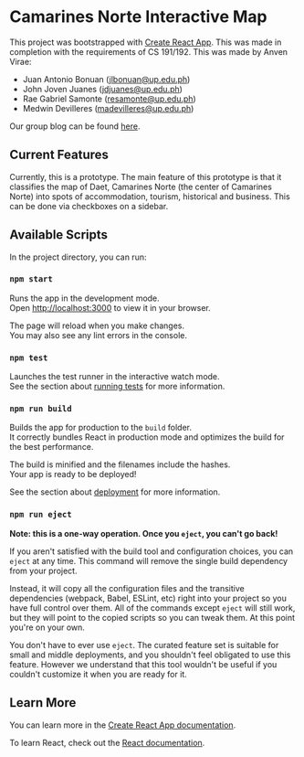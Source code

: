 # Camarines Norte Interactive Map

This project was bootstrapped with [Create React App](https://github.com/facebook/create-react-app). This was made in completion with the requirements of CS 191/192. This was made by Anven Virae:

* Juan Antonio Bonuan (jlbonuan@up.edu.ph)
* John Joven Juanes (jdjuanes@up.edu.ph)
* Rae Gabriel Samonte (resamonte@up.edu.ph)
* Medwin Devilleres (madevilleres@up.edu.ph)

Our group blog can be found [here](https://anven-virae.notion.site/Anven-Virae-Group-Blog-878a240fbab243059efc15a09e917f2e).

## Current Features

Currently, this is a prototype. The main feature of this prototype is that it classifies the map of Daet, Camarines Norte (the center of Camarines Norte) into spots of accommodation, tourism, historical and business. This can be done via checkboxes on a sidebar.

## Available Scripts

In the project directory, you can run:

### `npm start`

Runs the app in the development mode.\
Open [http://localhost:3000](http://localhost:3000) to view it in your browser.

The page will reload when you make changes.\
You may also see any lint errors in the console.

### `npm test`

Launches the test runner in the interactive watch mode.\
See the section about [running tests](https://facebook.github.io/create-react-app/docs/running-tests) for more information.

### `npm run build`

Builds the app for production to the `build` folder.\
It correctly bundles React in production mode and optimizes the build for the best performance.

The build is minified and the filenames include the hashes.\
Your app is ready to be deployed!

See the section about [deployment](https://facebook.github.io/create-react-app/docs/deployment) for more information.

### `npm run eject`

**Note: this is a one-way operation. Once you `eject`, you can't go back!**

If you aren't satisfied with the build tool and configuration choices, you can `eject` at any time. This command will remove the single build dependency from your project.

Instead, it will copy all the configuration files and the transitive dependencies (webpack, Babel, ESLint, etc) right into your project so you have full control over them. All of the commands except `eject` will still work, but they will point to the copied scripts so you can tweak them. At this point you're on your own.

You don't have to ever use `eject`. The curated feature set is suitable for small and middle deployments, and you shouldn't feel obligated to use this feature. However we understand that this tool wouldn't be useful if you couldn't customize it when you are ready for it.

## Learn More

You can learn more in the [Create React App documentation](https://facebook.github.io/create-react-app/docs/getting-started).

To learn React, check out the [React documentation](https://reactjs.org/).
